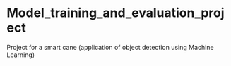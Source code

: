 # Model_training_and_evaluation_project
Project for a smart cane (application of object detection using Machine Learning)
